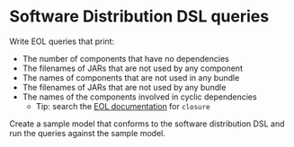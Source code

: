 # Software Distribution DSL queries

Write EOL queries that print:
- The number of components that have no dependencies
- The filenames of JARs that are not used by any component 
- The names of components that are not used in any bundle 
- The filenames of JARs that are not used by any bundle
- The names of the components involved in cyclic dependencies
    - Tip: search the [EOL documentation](https://eclipse.dev/epsilon/doc/eol) for `closure`

Create a sample model that conforms to the software distribution DSL and run the queries against the sample model.

<!-- TODO: Point to the metamodel + an existing model? -->